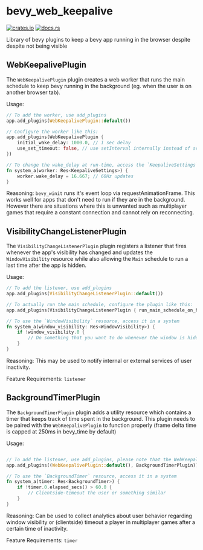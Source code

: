 # bevy_web_keepalive

[![crates.io](https://img.shields.io/crates/v/bevy_web_keepalive)](https://crates.io/crates/bevy_web_keepalive)
[![docs.rs](https://docs.rs/bevy_web_keepalive/badge.svg)](https://docs.rs/bevy_web_keepalive)

Library of bevy plugins to keep a bevy app running in the browser despite despite not being visible

## WebKeepalivePlugin

The `WebKeepalivePlugin` plugin creates a web worker that runs the main schedule to keep bevy running in the background (eg. when the user is on another browser tab).

Usage:

```rust
// To add the worker, use add_plugins
app.add_plugins(WebKeepalivePlugin::default())

// Configure the worker like this:
app.add_plugins(WebKeepalivePlugin {
    initial_wake_delay: 1000.0, // 1 sec delay
    use_set_timeout: false, // use setInterval internally instead of setTimeout
})

// To change the wake_delay at run-time, access the `KeepaliveSettings` resource in a system
fn system_a(worker: Res<KeepaliveSettings>) {
    worker.wake_delay = 16.667; // 60Hz updates
}
```

Reasoning: `bevy_winit` runs it's event loop via requestAnimationFrame. This works well for apps that don't need to run if they are in the background. However there are situations where this is unwanted such as multiplayer games that require a constant connection and cannot rely on reconnecting.

## VisibilityChangeListenerPlugin

The `VisibilityChangeListenerPlugin` plugin registers a listener that fires whenever the app's visibility has changed and updates the `WindowVisibility` resource while also allowing the `Main` schedule to run a last time after the app is hidden.

Usage:

```rust
// To add the listener, use add_plugins
app.add_plugins(VisibilityChangeListenerPlugin::default())

// To actually run the main schedule, configure the plugin like this:
app.add_plugins(VisibilityChangeListenerPlugin { run_main_schedule_on_hide: true })

// To use the `WindowVisibility` resource, access it in a system
fn system_a(window_visibility: Res<WindowVisibility>) {
    if !window_visibility.0 {
        // Do something that you want to do whenever the window is hidden
    }
}
```

Reasoning: This may be used to notify internal or external services of user inactivity.

Feature Requirements: `listener`

## BackgroundTimerPlugin

The `BackgroundTimerPlugin` plugin adds a utility resource which contains a timer that keeps track of time spent in the background. This plugin needs to be paired with the `WebKeepalivePlugin` to function properly (frame delta time is capped at 250ms in bevy_time by default)

Usage:

```rust

// To add the listener, use add_plugins, please note that the WebKeepalivePlugin.initial_wake_delay should be < 250.0 so that we can ensure that the frame delta time won't be capped at 250ms
app.add_plugins((WebKeepalivePlugin::default(), BackgroundTimerPlugin))

// To use the `BackgroundTimer` resource, access it in a system
fn system_a(timer: Res<BackgroundTimer>) {
    if !timer.0.elapsed_secs() > 60.0 {
        // Clientside-timeout the user or something similar
    }
}
```

Reasoning: Can be used to collect analytics about user behavior regarding window visibility or (clientside) timeout a player in multiplayer games after a certain time of inactivity.

Feature Requirements: `timer`
